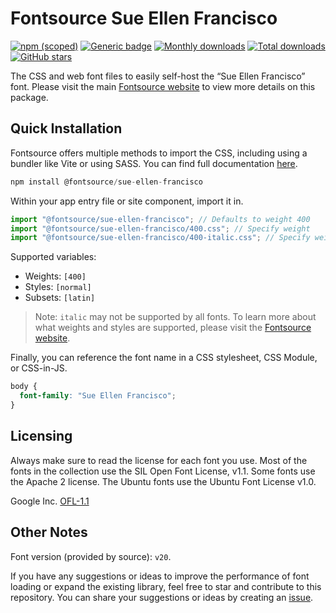 # Fontsource Sue Ellen Francisco

[![npm (scoped)](https://img.shields.io/npm/v/@fontsource/sue-ellen-francisco?color=brightgreen)](https://www.npmjs.com/package/@fontsource/sue-ellen-francisco) [![Generic badge](https://img.shields.io/badge/fontsource-passing-brightgreen)](https://github.com/fontsource/fontsource) [![Monthly downloads](https://badgen.net/npm/dm/@fontsource/sue-ellen-francisco)](https://github.com/fontsource/fontsource) [![Total downloads](https://badgen.net/npm/dt/@fontsource/sue-ellen-francisco)](https://github.com/fontsource/fontsource) [![GitHub stars](https://img.shields.io/github/stars/fontsource/fontsource.svg?style=social&label=Star)](https://github.com/fontsource/fontsource/stargazers)

The CSS and web font files to easily self-host the “Sue Ellen Francisco” font. Please visit the main [Fontsource website](https://fontsource.org/fonts/sue-ellen-francisco) to view more details on this package.

## Quick Installation

Fontsource offers multiple methods to import the CSS, including using a bundler like Vite or using SASS. You can find full documentation [here](https://fontsource.org/docs/getting-started/introduction).

```javascript
npm install @fontsource/sue-ellen-francisco
```

Within your app entry file or site component, import it in.

```javascript
import "@fontsource/sue-ellen-francisco"; // Defaults to weight 400
import "@fontsource/sue-ellen-francisco/400.css"; // Specify weight
import "@fontsource/sue-ellen-francisco/400-italic.css"; // Specify weight and style
```

Supported variables:
- Weights: `[400]`
- Styles: `[normal]`
- Subsets: `[latin]`

> Note: `italic` may not be supported by all fonts. To learn more about what weights and styles are supported, please visit the [Fontsource website](https://fontsource.org/fonts/sue-ellen-francisco).

Finally, you can reference the font name in a CSS stylesheet, CSS Module, or CSS-in-JS.

```css
body {
  font-family: "Sue Ellen Francisco";
}
```

## Licensing
Always make sure to read the license for each font you use. Most of the fonts in the collection use the SIL Open Font License, v1.1. Some fonts use the Apache 2 license. The Ubuntu fonts use the Ubuntu Font License v1.0.

Google Inc.
[OFL-1.1](http://scripts.sil.org/OFL)

## Other Notes
Font version (provided by source): `v20`.

If you have any suggestions or ideas to improve the performance of font loading or expand the existing library, feel free to star and contribute to this repository. You can share your suggestions or ideas by creating an [issue](https://github.com/fontsource/fontsource/issues).